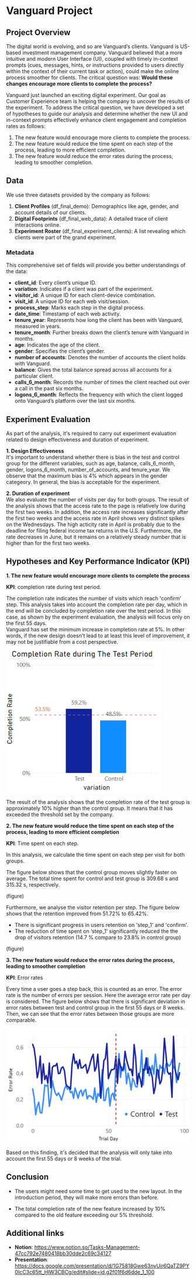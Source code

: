 # Vanguard Project

## Project Overview
The digital world is evolving, and so are Vanguard’s clients. Vanguard is US-based investment management company. Vanguard believed that a more intuitive and modern User Interface (UI), coupled with timely in-context prompts (cues, messages, hints, or instructions provided to users directly within the context of their current task or action), could make the online process smoother for clients. The critical question was: **Would these changes encourage more clients to complete the process?**

Vanguard just launched an exciting digital experiment. Our goal as Customer Experience team is helping the company to uncover the results of the experiment. To address the critical question, we have developed a set of hypotheses to guide our analysis and determine whether the new UI and in-context prompts effectively enhance client engagement and completion rates as follows: <br>
1. The new feature would encourage more clients to complete the process. <br>
2. The new feature would reduce the time spent on each step of the process, leading to more efficient completion. <br>
3. The new feature would reduce the error rates during the process, leading to smoother completion. <br>

## Data
We use three datasets provided by the company as follows:<br>
1. **Client Profiles** (df_final_demo): Demographics like age, gender, and account details of our clients.<br>
2. **Digital Footprints** (df_final_web_data): A detailed trace of client interactions online.<br>
3. **Experiment Roster** (df_final_experiment_clients): A list revealing which clients were part of the grand experiment.

### Metadata
This comprehensive set of fields will provide you better understandings of the data:
- **client_id**: Every client’s unique ID.
- **variation**: Indicates if a client was part of the experiment.
- **visitor_id**: A unique ID for each client-device combination.
- **visit_id**: A unique ID for each web visit/session.
- **process_step**: Marks each step in the digital process.
- **date_time**: Timestamp of each web activity.
- **tenure_year**: Represents how long the client has been with Vanguard, measured in years.
- **tenure_month**: Further breaks down the client’s tenure with Vanguard in months.
- **age**: Indicates the age of the client.
- **gender**: Specifies the client’s gender.
- **number of accounts**: Denotes the number of accounts the client holds with Vanguard.
- **balance**: Gives the total balance spread across all accounts for a particular client.
- **calls_6_month**: Records the number of times the client reached out over a call in the past six months.
- **logons_6_month**: Reflects the frequency with which the client logged onto Vanguard’s platform over the last six months.

## Experiment Evaluation
As part of the analysis, it's required to carry out experiment evaluation related to design effectiveness and duration of experiment. 

**1. Design Effectiveness** <br>
   It's important to understand whether there is bias in the test and control group for the different variables, such as age, balance, calls_6_month, gender, logons_6_month, number_of_accounts, and tenure_year. We observe that the maximum bias is 4% which appears in the gender categeory. In general, the bias is acceptable for the experiment.

**2. Duration of experiment** <br>
  We also evaluate the number of visits per day for both groups. The result of the analysis shows that the access rate to the page is relatively low during the first two weeks. In addition, the access rate increases significantly after the first two weeks and the access rate in April shows very distinct spikes on the Wednesdays. The high acticity rate in April is probably due to the deadline for filing federal income tax returns in the U.S. Furthermore, the rate decreases in June, but it remains on a relatively steady number that is higher than for the first two weeks.


## Hypotheses and Key Performance Indicator (KPI) 
**1. The new feature would encourage more clients to complete the process** <br>

**KPI**: completion rate during test period.

The completion rate indicates the number of visits which reach 'confirm' step. This analysis takes into account the completion rate per day, which in the end will be concluded by completion rate over the test period. In this case, as shown by the experiment evaluation, the analysis will focus only on the first 55 days.
<br>
Vanguard has set the minimum increase in completion rate at 5%. In other words, if the new design doesn't lead to at least this level of improvement, it may not be justifiable from a cost perspective.

![Completion Rate before 55 days](/resources/charts/Completion_rate_during_test_period_55_days.png)

The result of the analysis shows that the completion rate of the test group is approximately 10% higher than the control group. It means that it has exceeded the threshold set by the company.

**2. The new feature would reduce the time spent on each step of the process, leading to more efficient completion** <br>

**KPI**: Time spent on each step.

In this analysis, we calculate the time spent on each step per visit for both groups. 

The figure below shows that the control group moves slightly faster on average. The total time spent for control and test group is 309.68 s and 315.32 s, respectively.

(figure)

Furthermore, we analyse the visitor retention per step. The figure below shows that the retention improved from 51.72% to 65.42%. 
- There is significant progress in users retention on 'step_1' and 'confirm'.
- The reduction of time spent on ‘step_1’ significantly reduced the the drop of visitors retention (14.7 % compare to 23.8% in control group)

(figure)

**3. The new feature would reduce the error rates during the process, leading to smoother completion** <br>

**KPI**: Error rates

Every time a user goes a step back, this is counted as an error. The error rate is the number of errors per session. Here the average error rate per day is considered. The figure below shows that there is significant deviation in error rates between test and control group in the first 55 days or 8 weeks. Then, we can see that the error rates between those groups are more comparable.

![error rate per day](/resources/charts/error_rate_per_day.png)

Based on this finding, it's decided that the analysis will only take into account the first 55 days or 8 weeks of the trial.

## Conclusion
- The users might need some time to get used to the new layout. In the introduction period, they will make more errors than before.

- The total completion rate of the new feature increased by 10% compared to the old feature exceeding our 5% threshold.



## Additional links
- **Notion**: https://www.notion.so/Tasks-Management-47cc792e7480418bb30dde2c69c34127 
- **Presentation**: https://docs.google.com/presentation/d/1G75818Gwe63nyUir6QaTZ9PY0IcC3c65tt_HlW3CBCg/edit#slide=id.g2f01f6d6dde_1_100




